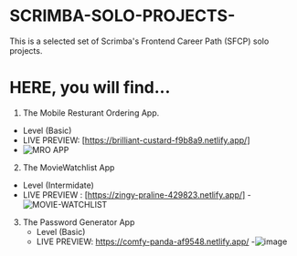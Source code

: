 # SCRIMBA-SOLO-PROJECTS-
This is a selected set of Scrimba's Frontend Career Path (SFCP) solo projects.


# HERE, you will find...

1. The Mobile Resturant Ordering App.
 - Level (Basic)
 - LIVE PREVIEW: [https://brilliant-custard-f9b8a9.netlify.app/]
 - ![MRO APP](https://user-images.githubusercontent.com/95982650/213229670-d5de3553-90d1-488e-8abe-a173ca9a94d5.png)
 
 
 
 2. The MovieWatchlist App
   - Level (Intermidate)
   - LIVE PREVIEW : [https://zingy-praline-429823.netlify.app/]
   -![MOVIE-WATCHLIST](https://user-images.githubusercontent.com/95982650/213233262-4ca757af-ecd6-44a7-9a56-81da9f112281.png)
   
   
 3. The Password Generator App
    - Level (Basic)
    - LIVE PREVIEW: https://comfy-panda-af9548.netlify.app/
    -![image](https://user-images.githubusercontent.com/95982650/213234922-1a4a182f-8a87-4aac-862d-b2c8c3fa0fce.png)


